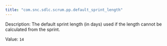 ```yaml
---
title: "com.snc.sdlc.scrum.pp.default_sprint_length"
---
```


Description: The default sprint length (in days) used if the length cannot be calculated from the sprint.

Value: `14`